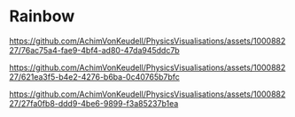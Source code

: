# Rainbow



https://github.com/AchimVonKeudell/PhysicsVisualisations/assets/100088227/76ac75a4-fae9-4bf4-ad80-47da945ddc7b



https://github.com/AchimVonKeudell/PhysicsVisualisations/assets/100088227/621ea3f5-b4e2-4276-b6ba-0c40765b7bfc



https://github.com/AchimVonKeudell/PhysicsVisualisations/assets/100088227/27fa0fb8-ddd9-4be6-9899-f3a85237b1ea


